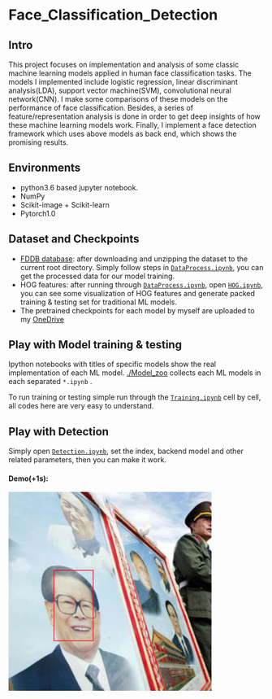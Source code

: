 # Face_Classification_Detection

## Intro

This project focuses on implementation and analysis of some classic machine learning models applied in human face classification tasks. The models I implemented include logistic regression, linear discriminant analysis(LDA), support vector machine(SVM), convolutional neural network(CNN). I make some comparisons of these models on the performance of face classification. Besides, a series of feature/representation analysis is done in order to get deep insights of how these machine learning models work. Finally, I implement a face detection framework which uses above models as back end, which shows the promising results.

## Environments

* python3.6 based jupyter notebook.
* NumPy
* Scikit-image + Scikit-learn
* Pytorch1.0

## Dataset and Checkpoints

* [FDDB database](<http://vis-www.cs.umass.edu/fddb/>): after downloading and unzipping  the dataset to the current root directory. Simply follow steps in [`DataProcess.ipynb`](./DataProcess.ipynb), you can get the processed data for our model training. 
* HOG features: after running through [`DataProcess.ipynb`](./DataProcess.ipynb), open  [`HOG.ipynb`](./HOG.ipynb),  you can see some visualization of HOG features and generate packed training & testing set for traditional ML models.
* The pretrained checkpoints for each model by myself are uploaded to my [OneDrive](https://1drv.ms/f/s!AtiMpA7HPe0Qhc4HEz3fBbVwfXgKoQ)

## Play with Model training & testing

Ipython notebooks with titles of specific models show the real implementation of each ML model. [./Model_zoo](./Model_zoo) collects each ML models in each separated `*.ipynb` .

To run training or testing  simple run through the  [`Training.ipynb`](./Training.ipynb) cell by cell, all codes here are very easy to understand.

## Play with Detection

Simply open  [`Detection.ipynb`](./Detection.ipynb), set the index, backend model and other related parameters, then you can make it work.

#### Demo(+1s):

<img src="det_demo.jpg" width="400" align=center />



 

